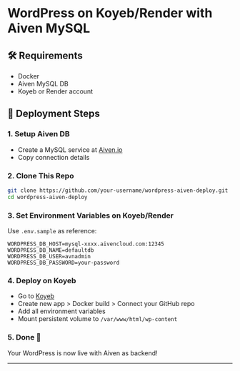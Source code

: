# WordPress on Koyeb/Render with Aiven MySQL

## 🛠 Requirements
- Docker
- Aiven MySQL DB
- Koyeb or Render account

## 🚀 Deployment Steps

### 1. Setup Aiven DB
- Create a MySQL service at [Aiven.io](https://aiven.io)
- Copy connection details

### 2. Clone This Repo
```bash
git clone https://github.com/your-username/wordpress-aiven-deploy.git
cd wordpress-aiven-deploy
```

### 3. Set Environment Variables on Koyeb/Render
Use `.env.sample` as reference:
```env
WORDPRESS_DB_HOST=mysql-xxxx.aivencloud.com:12345
WORDPRESS_DB_NAME=defaultdb
WORDPRESS_DB_USER=avnadmin
WORDPRESS_DB_PASSWORD=your-password
```

### 4. Deploy on Koyeb
- Go to [Koyeb](https://app.koyeb.com/)
- Create new app > Docker build > Connect your GitHub repo
- Add all environment variables
- Mount persistent volume to `/var/www/html/wp-content`

### 5. Done 🎉
Your WordPress is now live with Aiven as backend!

---
